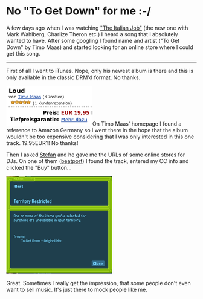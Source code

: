 # No "To Get Down" for me :-/

A few days ago when I was watching ["The Italian Job"](http://imdb.com/title/tt0317740/) (the new one with Mark Wahlberg, Charlize Theron etc.) I heard a song that I absolutely wanted to have. After some googling I found name and artist ("To Get Down" by Timo Maas) and started looking for an online store where I could get this song.

-------------------------------

First of all I went to iTunes. Nope, only his newest album is there and this is only available in the classic DRM'd format. No thanks.

<img class="left" src="timomaasexpensive.png" alt=""/>On Timo Maas' homepage I found a reference to Amazon Germany so I went there in the hope that the album wouldn't be too expensive considering that I was only interested in this one track. 19.95EUR?! No thanks!

Then I asked [Stefan](http://www.leftontheweb.com) and he gave me the URLs of some online stores for DJs. On one of them ([beatport](http://www.beatport.com)) I found the track, entered my CC info and clicked the "Buy" button...

<img src="beatportregion.png" alt="Territory restricted" class="figure"/>

Great. Sometimes I really get the impression, that some people don't even want to sell music. It's just there to mock people like me.
